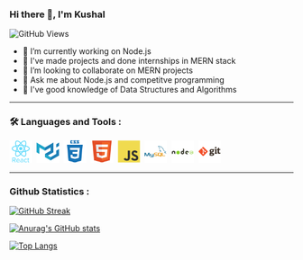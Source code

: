### Hi there 👋, I'm Kushal
![GitHub Views](https://komarev.com/ghpvc/?username=kushalsng)

<!--
*kushalsng/kushalsng* is a ✨ special ✨ repository because its `README.md` (this file) appears on your GitHub profile.

Here are some ideas to get you started:
-->

- 🔭 I’m currently working on Node.js
- 🌱 I've made projects and done internships in MERN stack
- 👯 I’m looking to collaborate on MERN projects
- 💬 Ask me about Node.js and competitve programming
- 🚀 I've good knowledge of Data Structures and Algorithms
<!--
- 📫 How to reach me: ...
- 😄 Pronouns: ...
- ⚡ Fun fact: ...
-->

---

### :hammer_and_wrench: Languages and Tools :
<div>
  <img src="https://github.com/devicons/devicon/blob/master/icons/react/react-original-wordmark.svg" title="React" alt="React" width="40" height="40"/>&nbsp;
  <img src="https://github.com/devicons/devicon/blob/master/icons/materialui/materialui-original.svg" title="Material UI" alt="Material UI" width="40" height="40"/>&nbsp;
  <img src="https://github.com/devicons/devicon/blob/master/icons/css3/css3-plain-wordmark.svg"  title="CSS3" alt="CSS" width="40" height="40"/>&nbsp;
  <img src="https://github.com/devicons/devicon/blob/master/icons/html5/html5-original.svg" title="HTML5" alt="HTML" width="40" height="40"/>&nbsp;
  <img src="https://github.com/devicons/devicon/blob/master/icons/javascript/javascript-original.svg" title="JavaScript" alt="JavaScript" width="40" height="40"/>&nbsp;
  <img src="https://github.com/devicons/devicon/blob/master/icons/mysql/mysql-original-wordmark.svg" title="MySQL"  alt="MySQL" width="40" height="40"/>&nbsp;
  <img src="https://github.com/devicons/devicon/blob/master/icons/nodejs/nodejs-original-wordmark.svg" title="NodeJS" alt="NodeJS" width="40" height="40"/>&nbsp;
  <img src="https://github.com/devicons/devicon/blob/master/icons/git/git-original-wordmark.svg" title="Git" **alt="Git" width="40" height="40"/>
</div>

---

###  Github Statistics :
[![GitHub Streak](http://github-readme-streak-stats.herokuapp.com?user=kushalsng&theme=dark&background=000000)](https://git.io/streak-stats)

[![Anurag's GitHub stats](https://github-readme-stats.vercel.app/api?username=kushalsng)](https://github.com/anuraghazra/github-readme-stats)

[![Top Langs](https://github-readme-stats.vercel.app/api/top-langs/?username=kushalsng)](https://github.com/anuraghazra/github-readme-stats)
